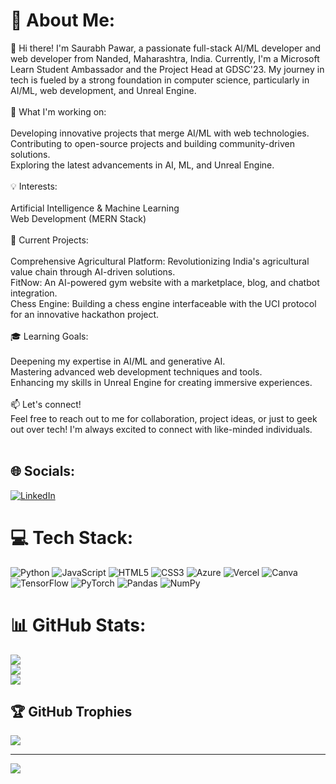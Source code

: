# 💫 About Me:
👋 Hi there! I'm Saurabh Pawar, a passionate full-stack AI/ML developer and web developer from Nanded, Maharashtra, India. Currently, I'm a Microsoft Learn Student Ambassador and the Project Head at GDSC'23. My journey in tech is fueled by a strong foundation in computer science, particularly in AI/ML, web development, and Unreal Engine.<br><br>🌱 What I'm working on:<br><br>Developing innovative projects that merge AI/ML with web technologies.<br>Contributing to open-source projects and building community-driven solutions.<br>Exploring the latest advancements in AI, ML, and Unreal Engine.<br><br>💡 Interests:<br><br>Artificial Intelligence & Machine Learning<br>Web Development (MERN Stack)<br><br>🚀 Current Projects:<br><br>Comprehensive Agricultural Platform: Revolutionizing India's agricultural value chain through AI-driven solutions.<br>FitNow: An AI-powered gym website with a marketplace, blog, and chatbot integration.<br>Chess Engine: Building a chess engine interfaceable with the UCI protocol for an innovative hackathon project.<br><br>🎓 Learning Goals:<br><br>Deepening my expertise in AI/ML and generative AI.<br>Mastering advanced web development techniques and tools.<br>Enhancing my skills in Unreal Engine for creating immersive experiences.<br><br>📫 Let's connect!<br>Feel free to reach out to me for collaboration, project ideas, or just to geek out over tech! I'm always excited to connect with like-minded individuals.<br><br>


## 🌐 Socials:
[![LinkedIn](https://img.shields.io/badge/LinkedIn-%230077B5.svg?logo=linkedin&logoColor=white)](https://linkedin.com/in/https://www.linkedin.com/in/saurabh-pawar-699901229/) 

# 💻 Tech Stack:
![Python](https://img.shields.io/badge/python-3670A0?style=for-the-badge&logo=python&logoColor=ffdd54) ![JavaScript](https://img.shields.io/badge/javascript-%23323330.svg?style=for-the-badge&logo=javascript&logoColor=%23F7DF1E) ![HTML5](https://img.shields.io/badge/html5-%23E34F26.svg?style=for-the-badge&logo=html5&logoColor=white) ![CSS3](https://img.shields.io/badge/css3-%231572B6.svg?style=for-the-badge&logo=css3&logoColor=white) ![Azure](https://img.shields.io/badge/azure-%230072C6.svg?style=for-the-badge&logo=microsoftazure&logoColor=white) ![Vercel](https://img.shields.io/badge/vercel-%23000000.svg?style=for-the-badge&logo=vercel&logoColor=white) ![Canva](https://img.shields.io/badge/Canva-%2300C4CC.svg?style=for-the-badge&logo=Canva&logoColor=white) ![TensorFlow](https://img.shields.io/badge/TensorFlow-%23FF6F00.svg?style=for-the-badge&logo=TensorFlow&logoColor=white) ![PyTorch](https://img.shields.io/badge/PyTorch-%23EE4C2C.svg?style=for-the-badge&logo=PyTorch&logoColor=white) ![Pandas](https://img.shields.io/badge/pandas-%23150458.svg?style=for-the-badge&logo=pandas&logoColor=white) ![NumPy](https://img.shields.io/badge/numpy-%23013243.svg?style=for-the-badge&logo=numpy&logoColor=white)
# 📊 GitHub Stats:
![](https://github-readme-stats.vercel.app/api?username=P0Saurabh&theme=dark&hide_border=false&include_all_commits=true&count_private=true)<br/>
![](https://github-readme-streak-stats.herokuapp.com/?user=P0Saurabh&theme=dark&hide_border=false)<br/>
![](https://github-readme-stats.vercel.app/api/top-langs/?username=P0Saurabh&theme=dark&hide_border=false&include_all_commits=true&count_private=true&layout=compact)

## 🏆 GitHub Trophies
![](https://github-profile-trophy.vercel.app/?username=P0Saurabh&theme=radical&no-frame=false&no-bg=true&margin-w=4)

---
[![](https://visitcount.itsvg.in/api?id=P0Saurabh&icon=0&color=0)](https://visitcount.itsvg.in)

<!-- Proudly created with GPRM ( https://gprm.itsvg.in ) -->
